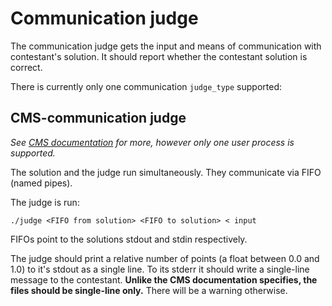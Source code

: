 # Communication judge

The communication judge gets the input and means of communication with contestant's solution.
It should report whether the contestant solution is correct.

There is currently only one communication `judge_type` supported:

## CMS-communication judge
*See [CMS documentation](https://cms.readthedocs.io/en/v1.4/Task%20types.html?highlight=Manager#communication) for more, however only one user process is supported.*

The solution and the judge run simultaneously. They communicate via FIFO (named pipes).

The judge is run:
```
./judge <FIFO from solution> <FIFO to solution> < input
```
FIFOs point to the solutions stdout and stdin respectively.

The judge should print a relative number of points (a float between 0.0 and 1.0) to it's stdout as a single line.
To its stderr it should write a single-line message to the contestant.
**Unlike the CMS documentation specifies, the files should be single-line only.**
There will be a warning otherwise.
